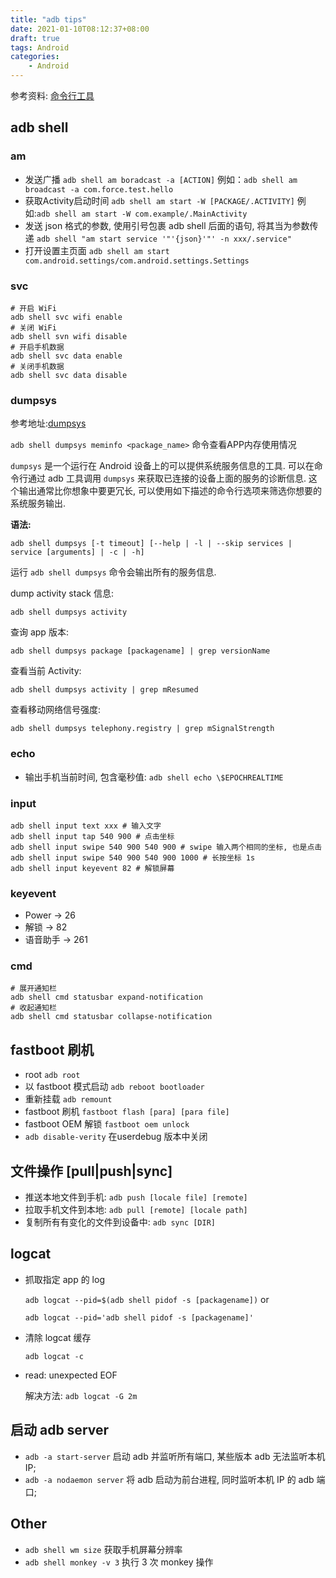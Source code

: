 ```yaml
---
title: "adb tips"
date: 2021-01-10T08:12:37+08:00
draft: true
tags: Android
categories: 
    - Android
---
```


参考资料: [命令行工具](https://developer.android.google.cn/studio/command-line/)

## adb shell

### am

* 发送广播 `adb shell am boradcast -a [ACTION]` 例如：`adb shell am broadcast -a com.force.test.hello`
* 获取Activity启动时间 `adb shell am start -W [PACKAGE/.ACTIVITY]` 例如:`adb shell am start -W com.example/.MainActivity`
* 发送 json 格式的参数, 使用引号包裹 adb shell 后面的语句, 将其当为参数传递 `adb shell "am start service '"'{json}'"' -n xxx/.service"`
* 打开设置主页面 `adb shell am start com.android.settings/com.android.settings.Settings`

### svc

```shell
# 开启 WiFi
adb shell svc wifi enable
# 关闭 WiFi
adb shell svn wifi disable
# 开启手机数据
adb shell svc data enable
# 关闭手机数据
adb shell svc data disable
```

### dumpsys

参考地址:[dumpsys](https://developer.android.google.cn/studio/command-line/dumpsys)

`adb shell dumpsys meminfo <package_name>` 命令查看APP内存使用情况

`dumpsys` 是一个运行在 Android 设备上的可以提供系统服务信息的工具. 可以在命令行通过 adb 工具调用 `dumpsys` 来获取已连接的设备上面的服务的诊断信息. 这个输出通常比你想象中要更冗长, 可以使用如下描述的命令行选项来筛选你想要的系统服务输出.

**语法:**

`adb shell dumpsys [-t timeout] [--help | -l | --skip services | service [arguments] | -c | -h]`

运行 `adb shell dumpsys` 命令会输出所有的服务信息. 

dump activity stack 信息:

`adb shell dumpsys activity` 

查询 app 版本:

`adb shell dumpsys package [packagename] | grep versionName`

查看当前 Activity:

`adb shell dumpsys activity | grep mResumed`

查看移动网络信号强度:

`adb shell dumpsys telephony.registry | grep mSignalStrength`

### echo

* 输出手机当前时间, 包含毫秒值: `adb shell echo \$EPOCHREALTIME`

### input

```shell
adb shell input text xxx # 输入文字
adb shell input tap 540 900 # 点击坐标
adb shell input swipe 540 900 540 900 # swipe 输入两个相同的坐标, 也是点击 
adb shell input swipe 540 900 540 900 1000 # 长按坐标 1s
adb shell input keyevent 82 # 解锁屏幕
```

### keyevent

* Power   ->  26
* 解锁    ->  82
* 语音助手 -> 261

### cmd

```shell
# 展开通知栏
adb shell cmd statusbar expand-notification
# 收起通知栏
adb shell cmd statusbar collapse-notification
```

## fastboot 刷机

* root `adb root`
* 以 fastboot 模式启动 `adb reboot bootloader`
* 重新挂载 `adb remount`
* fastboot 刷机 `fastboot flash [para] [para file]`
* fastboot OEM 解锁 `fastboot oem unlock`
* `adb disable-verity` 在userdebug 版本中关闭

## 文件操作 [pull|push|sync]

* 推送本地文件到手机: `adb push [locale file] [remote]`
* 拉取手机文件到本地: `adb pull [remote] [locale path]`
* 复制所有有变化的文件到设备中: `adb sync [DIR]`

## logcat

* 抓取指定 app 的 log

    `adb logcat --pid=$(adb shell pidof -s [packagename])` or 
    
    `adb logcat --pid='adb shell pidof -s [packagename]'`

*  清除 logcat 缓存

    `adb logcat -c`

* read: unexpected EOF

    解决方法: `adb logcat -G 2m`

## 启动 adb server

* `adb -a start-server`       启动 adb 并监听所有端口, 某些版本 adb 无法监听本机 IP;
* `adb -a nodaemon server`    将 adb 启动为前台进程, 同时监听本机 IP 的 adb 端口;

## Other

* `adb shell wm size` 获取手机屏幕分辨率
* `adb shell monkey -v 3` 执行 3 次 monkey 操作